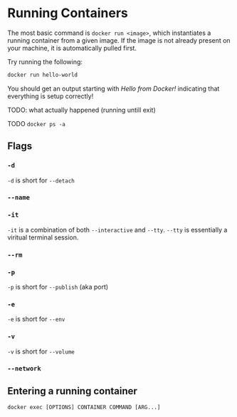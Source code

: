 # Running Containers

The most basic command is `docker run <image>`, which instantiates a running
container from a given image. If the image is not already present on your
machine, it is automatically pulled first.

Try running the following:

```bash
docker run hello-world
```

You should get an output starting with _Hello from Docker!_ indicating that
everything is setup correctly!

TODO: what actually happened (running untill exit)

TODO `docker ps -a`

## Flags

### `-d`

`-d` is short for `--detach`

### `--name`

### `-it`

`-it` is a combination of both `--interactive` and `--tty`. `--tty` is essentially a viritual terminal session.

### `--rm`

### `-p`

`-p` is short for `--publish` (aka port)

### `-e`

`-e` is short for `--env`

### `-v`

`-v` is short for `--volume`

### `--network`

## Entering a running container

`docker exec [OPTIONS] CONTAINER COMMAND [ARG...]`


